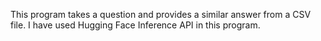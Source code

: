 This program takes a question and provides a similar answer from a CSV file. I have used Hugging Face Inference API in this program.

